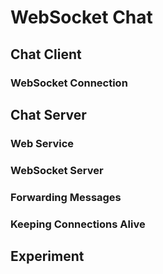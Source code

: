 # WebSocket Chat


## Chat Client


### WebSocket Connection


## Chat Server


### Web Service


### WebSocket Server


### Forwarding Messages


### Keeping Connections Alive


## Experiment
